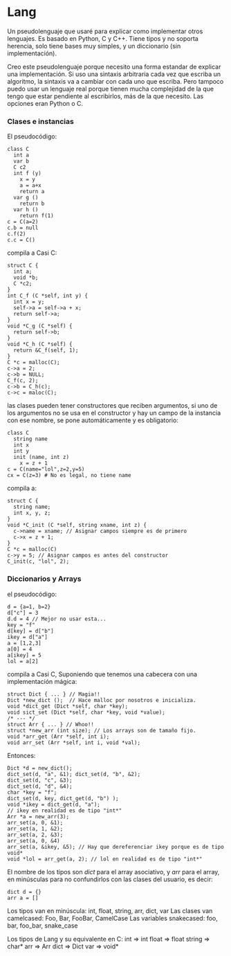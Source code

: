 # Lang

Un pseudolenguaje que usaré para explicar como implementar otros lenguajes.
Es basado en Python, C y C++. Tiene tipos y no soporta herencia, solo tiene
bases muy simples, y un diccionario (sin implementación).

Creo este pseudolenguaje porque necesito una forma estandar de explicar una
implementación. Si uso una sintaxis arbitraria cada vez que escriba un
algoritmo, la sintaxis va a cambiar con cada uno que escriba. Pero tampoco
puedo usar un lenguaje real porque tienen mucha complejidad de la que tengo
que estar pendiente al escribirlos, más de la que necesito.
Las opciones eran Python o C.

### Clases e instancias

El pseudocódigo:

    class C
      int a
      var b
      C c2
      int f (y)
        x = y
        a = a+x
        return a
      var g ()
        return b
      var h ()
        return f(1)
    c = C(a=2)
    c.b = null
    c.f(2)
    c.c = C()

compila a Casi C:

    struct C {
      int a;
      void *b;
      C *c2;
    }
    int C_f (C *self, int y) {
      int x = y;
      self->a = self->a + x;
      return self->a;
    }
    void *C_g (C *self) {
      return self->b;
    }
    void *C_h (C *self) {
      return &C_f(self, 1);
    }
    C *c = malloc(C);
    c->a = 2;
    c->b = NULL;
    C_f(c, 2);
    c->b = C_h(c);
    c->c = maloc(C);

las clases pueden tener constructores que reciben argumentos, si uno de los
argumentos no se usa en el constructor y hay un campo de la instancia con ese
nombre, se pone automáticamente y es obligatorio:

    class C
      string name
      int x
      int y
      init (name, int z)
        x = z + 1
    c = C(name="lol",z=2,y=5)
    cx = C(z=3) # No es legal, no tiene name

compila a:

    struct C {
      string name;
      int x, y, z;
    }
    void *C_init (C *self, string xname, int z) {
      c->name = xname; // Asignar campos siempre es de primero
      c->x = z + 1;
    }
    C *c = malloc(C)
    c->y = 5; // Asignar campos es antes del constructor
    C_init(c, "lol", 2);

### Diccionarios y Arrays

el pseudocódigo:
  
    d = {a=1, b=2}
    d["c"] = 3
    d.d = 4 // Mejor no usar esta...
    key = "f"
    d[key] = d["b"]
    ikey = d["a"]
    a = [1,2,3]
    a[0] = 4
    a[ikey] = 5
    lol = a[2]

compila a Casi C, Suponiendo que tenemos una cabecera con una implementación
mágica:

    struct Dict { ... } // Magia!!
    Dict *new_dict ();  // Hace malloc por nosotros e inicializa.
    void *dict_get (Dict *self, char *key);
    void sict_set (Dict *self, char *key, void *value);
    /* --- */
    struct Arr { ... } // Whoo!!
    struct *new_arr (int size); // Los arrays son de tamaño fijo.
    void *arr_get (Arr *self, int i);
    void arr_set (Arr *self, int i, void *val);

Entonces:

    Dict *d = new_dict();
    dict_set(d, "a", &1); dict_set(d, "b", &2);
    dict_set(d, "c", &3);
    dict_set(d, "d", &4);
    char *key = "f";
    dict_set(d, key, dict_get(d, "b") );
    void *ikey = dict_get(d, "a");
    // ikey en realidad es de tipo "int*"
    Arr *a = new_arr(3);
    arr_set(a, 0, &1);
    arr_set(a, 1, &2);
    arr_set(a, 2, &3);
    arr_set(a, 0, &4)
    arr_set(a, &ikey, &5); // Hay que dereferenciar ikey porque es de tipo void*
    void *lol = arr_get(a, 2); // lol en realidad es de tipo "int*"

El nombre de los tipos son _dict_ para el array asociativo, y _arr_ para el
array, en minúsculas para no confundirlos con las clases del usuario, es decir:

    dict d = {}
    arr a = []

Los tipos van en minúscula: int, float, string, arr, dict, var
Las clases van camelcased: Foo, Bar, FooBar, CamelCase
Las variables snakecased: foo, bar, foo_bar, snake_case

Los tipos de Lang y su equivalente en C:
int => int
float => float
string => char*
arr => Arr
dict => Dict
var => void*



